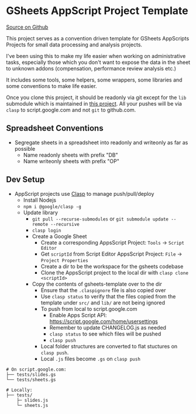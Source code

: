 # GSheets AppScript Project Template

[Source on Github](https://github.com/kaiwren/gsheets-template)

This project serves as a convention driven template for GSheets AppScripts Projects for small data processing and analysis projects.

I've been using this to make my life easier when working on administrative tasks, especially those which you don't want to expose the data in the sheet to unknown addons (compensation, performance review analysis etc.)

It includes some tools, some helpers, some wrappers, some libraries and some conventions to make life easier.

Once you clone this project, it should be readonly via git except for the `lib` submodule which is maintained in [this project](https://github.com/kaiwren/gsheets-lib).  All your pushes will be via `clasp` to script.google.com and not `git` to github.com.

## Spreadsheet Conventions

* Segregate sheets in a spreadsheet into readonly and writeonly as far as possible 
  * Name readonly sheets with prefix "DB"
  * Name writeonly sheets with prefix "OP"

## Dev Setup

* AppScript projects use [Clasp](https://codelabs.developers.google.com/codelabs/clasp/#0) to manage push/pull/deploy
  * Install Nodejs
  * `npm i @google/clasp -g `
  * Update library
    * `git pull --recurse-submodules` or `git submodule update --remote --recursive`
    * `clasp login`
    * Create a Google Sheet
      * Create a corresponding AppsScript Project: `Tools` -> `Script Editor`
      * Get `scriptId` from Script Editor AppsScript Project: `File` -> `Project Properties` 
      * Create a dir to be the workspace for the gsheets codebase
      * Clone the AppsScript project to the local dir with `clasp clone <scriptId>`
    * Copy the contents of gsheets-template over to the dir
      * Ensure that the `.claspignore` file is also copied over
      * Use `clasp status` to verify that the files copied from the template under `src/` and `lib/` are not being ignored
      * To push from local to script.google.com
        * Enable Apps Script API: https://script.google.com/home/usersettings
        * Remember to update CHANGELOG.js as needed
        * `clasp status` to see which files will be pushed
        * `clasp push`
      * Local folder structures are converted to flat stuctures on `clasp push`.
      * Local `.js` files become `.gs` on `clasp push`

```
# On script.google.com:
├── tests/slides.gs
└── tests/sheets.gs

# Locally:
├── tests/
    ├─ slides.js
    └─ sheets.js
```
